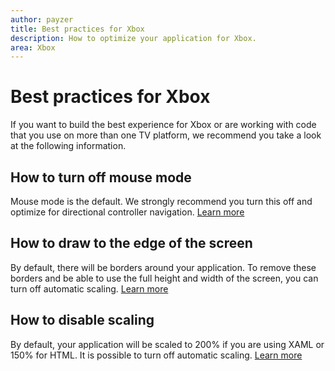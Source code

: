 ```yaml
---
author: payzer
title: Best practices for Xbox
description: How to optimize your application for Xbox.
area: Xbox
---
```


# Best practices for Xbox
If you want to build the best experience for Xbox or are working with code that you use on more than one TV platform, we recommend you take a look at the following information.  

## How to turn off mouse mode
Mouse mode is the default. We strongly recommend you turn this off and optimize for directional controller navigation.  [Learn more](how-to-disable-mouse-mode.md)

## How to draw to the edge of the screen
By default, there will be borders around your application. To remove these borders and be able to use the full height and width of the screen, you can turn off automatic scaling.  [Learn more](turn-off-overscan.md)

## How to disable scaling
By default, your application will be scaled to 200% if you are using XAML or 150% for HTML. It is possible to turn off automatic scaling.  [Learn more](disable-scaling.md)


<!--HONumber=Jun16_HO2-->


